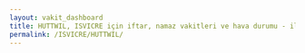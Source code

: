 ```yaml
---
layout: vakit_dashboard
title: HUTTWIL, ISVICRE için iftar, namaz vakitleri ve hava durumu - ilçe/eyalet seç
permalink: /ISVICRE/HUTTWIL/
---
```


<script type="text/javascript">
  var GLOBAL_COUNTRY = 'ISVICRE';
  var GLOBAL_CITY = 'HUTTWIL';
  var GLOBAL_STATE = '';
  var lat = 72;
  var lon = 21;
</script>
